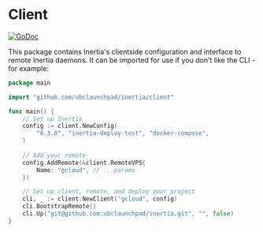 # Client

[![GoDoc](https://godoc.org/github.com/ubclaunchpad/inertia?status.svg)](https://godoc.org/github.com/ubclaunchpad/inertia/client)

This package contains Inertia's clientside configuration and interface to remote Inertia daemons. It can be imported for use if you don't like the CLI - for example:

```go
package main

import "github.com/ubclaunchpad/inertia/client"

func main() {
    // Set up Inertia
    config := client.NewConfig(
        "0.3.0", "inertia-deploy-test", "docker-compose",
    )
    
    // Add your remote
    config.AddRemote(&client.RemoteVPS{
        Name: "gcloud", // ...params
    })

    // Set up client, remote, and deploy your project
    cli, _ := client.NewClient("gcloud", config)
    cli.BootstrapRemote()
    cli.Up("git@github.com:ubclaunchpad/inertia.git", "", false)
}
```
